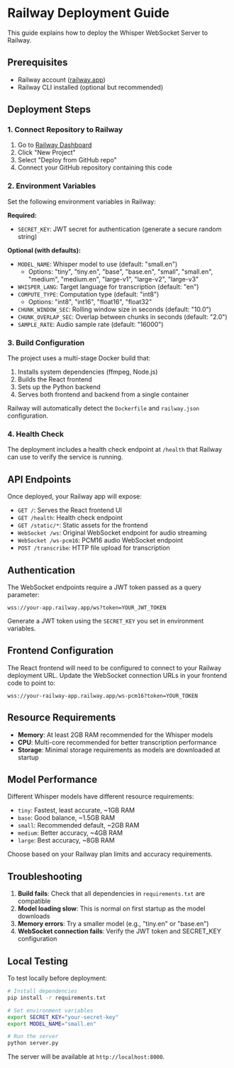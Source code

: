 # Railway Deployment Guide

This guide explains how to deploy the Whisper WebSocket Server to Railway.

## Prerequisites

- Railway account ([railway.app](https://railway.app))
- Railway CLI installed (optional but recommended)

## Deployment Steps

### 1. Connect Repository to Railway

1. Go to [Railway Dashboard](https://railway.app/dashboard)
2. Click "New Project"
3. Select "Deploy from GitHub repo"
4. Connect your GitHub repository containing this code

### 2. Environment Variables

Set the following environment variables in Railway:

**Required:**
- `SECRET_KEY`: JWT secret for authentication (generate a secure random string)

**Optional (with defaults):**
- `MODEL_NAME`: Whisper model to use (default: "small.en")
  - Options: "tiny", "tiny.en", "base", "base.en", "small", "small.en", "medium", "medium.en", "large-v1", "large-v2", "large-v3"
- `WHISPER_LANG`: Target language for transcription (default: "en")
- `COMPUTE_TYPE`: Computation type (default: "int8")
  - Options: "int8", "int16", "float16", "float32"
- `CHUNK_WINDOW_SEC`: Rolling window size in seconds (default: "10.0")
- `CHUNK_OVERLAP_SEC`: Overlap between chunks in seconds (default: "2.0")
- `SAMPLE_RATE`: Audio sample rate (default: "16000")

### 3. Build Configuration

The project uses a multi-stage Docker build that:
1. Installs system dependencies (ffmpeg, Node.js)
2. Builds the React frontend
3. Sets up the Python backend
4. Serves both frontend and backend from a single container

Railway will automatically detect the `Dockerfile` and `railway.json` configuration.

### 4. Health Check

The deployment includes a health check endpoint at `/health` that Railway can use to verify the service is running.

## API Endpoints

Once deployed, your Railway app will expose:

- `GET /`: Serves the React frontend UI
- `GET /health`: Health check endpoint
- `GET /static/*`: Static assets for the frontend
- `WebSocket /ws`: Original WebSocket endpoint for audio streaming
- `WebSocket /ws-pcm16`: PCM16 audio WebSocket endpoint
- `POST /transcribe`: HTTP file upload for transcription

## Authentication

The WebSocket endpoints require a JWT token passed as a query parameter:
```
wss://your-app.railway.app/ws?token=YOUR_JWT_TOKEN
```

Generate a JWT token using the `SECRET_KEY` you set in environment variables.

## Frontend Configuration

The React frontend will need to be configured to connect to your Railway deployment URL. Update the WebSocket connection URLs in your frontend code to point to:
```
wss://your-railway-app.railway.app/ws-pcm16?token=YOUR_TOKEN
```

## Resource Requirements

- **Memory**: At least 2GB RAM recommended for the Whisper models
- **CPU**: Multi-core recommended for better transcription performance
- **Storage**: Minimal storage requirements as models are downloaded at startup

## Model Performance

Different Whisper models have different resource requirements:
- `tiny`: Fastest, least accurate, ~1GB RAM
- `base`: Good balance, ~1.5GB RAM
- `small`: Recommended default, ~2GB RAM
- `medium`: Better accuracy, ~4GB RAM
- `large`: Best accuracy, ~8GB RAM

Choose based on your Railway plan limits and accuracy requirements.

## Troubleshooting

1. **Build fails**: Check that all dependencies in `requirements.txt` are compatible
2. **Model loading slow**: This is normal on first startup as the model downloads
3. **Memory errors**: Try a smaller model (e.g., "tiny.en" or "base.en")
4. **WebSocket connection fails**: Verify the JWT token and SECRET_KEY configuration

## Local Testing

To test locally before deployment:

```bash
# Install dependencies
pip install -r requirements.txt

# Set environment variables
export SECRET_KEY="your-secret-key"
export MODEL_NAME="small.en"

# Run the server
python server.py
```

The server will be available at `http://localhost:8000`.
